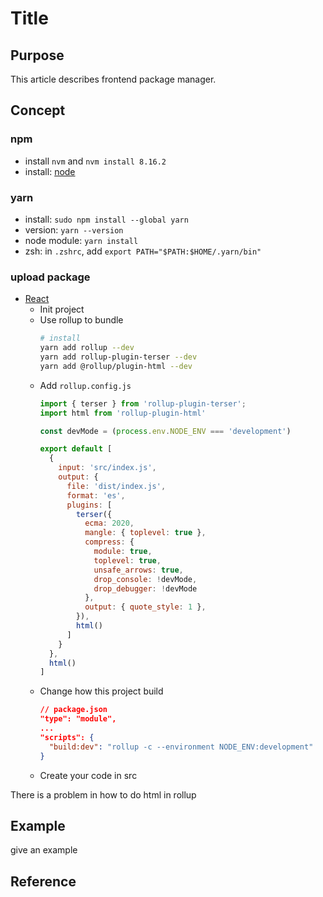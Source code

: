 # Title

## Purpose

This article describes frontend package manager.

## Concept

### npm

* install `nvm` and `nvm install 8.16.2`
* install: [node](https://nodejs.org/en/download/)

### yarn

* install: `sudo npm install --global yarn`
* version: `yarn --version`
* node module: `yarn install`
* zsh: in `.zshrc`, add `export PATH="$PATH:$HOME/.yarn/bin"`

### upload package

* [React](https://www.youtube.com/watch?v=KxnvvkNsSvs)
  * Init project
  * Use rollup to bundle
    ```bash
    # install
    yarn add rollup --dev
    yarn add rollup-plugin-terser --dev
    yarn add @rollup/plugin-html --dev
    ```
  * Add `rollup.config.js`
    ```js
    import { terser } from 'rollup-plugin-terser';
    import html from 'rollup-plugin-html'
    
    const devMode = (process.env.NODE_ENV === 'development')
    
    export default [
      {
        input: 'src/index.js',
        output: {
          file: 'dist/index.js',
          format: 'es',
          plugins: [
            terser({
              ecma: 2020,
              mangle: { toplevel: true },
              compress: {
                module: true,
                toplevel: true,
                unsafe_arrows: true,
                drop_console: !devMode,
                drop_debugger: !devMode
              },
              output: { quote_style: 1 },
            }),
            html()
          ]
        }
      },
      html()
    ]
    ```
  * Change how this project build
    ```JSON
    // package.json
    "type": "module",
    ...
    "scripts": {
      "build:dev": "rollup -c --environment NODE_ENV:development"
    }
    ```
  * Create your code in src

There is a problem in how to do html in rollup

## Example

give an example
<img src="{{site.baseurl}}/assets/img/xxx.png" alt="">

## Reference
